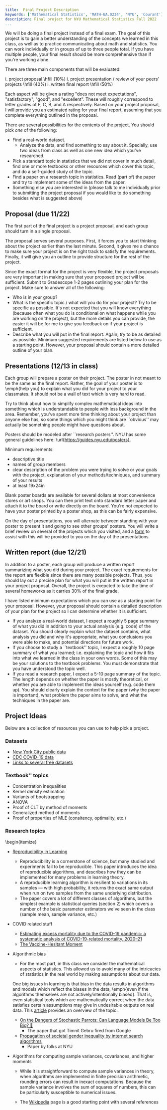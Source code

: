 ```yaml
---
title:  Final Project Description
keywords: ['Mathematical Statistics', 'MATH-UA.0234', 'NYU', 'Courant']
description: Final project for NYU Mathematical Statistics Fall 2022
...
```


We will be doing a final project instead of a final exam. 
The goal of this project is to gain a better understanding of the concepts we learned in this class, as well as to practice communicating about math and statistics.
You can work individually or in groups of up to three people total. If you have multiple people, your final result should be more comprehensive than if you're working alone.

There are three main components that will be evaluated: 

i. project proposal \hfill (10%)
i. project presentation / review of your peers' projects \hfill (40%)
i.  written final report \hfill (50%)

Each aspect will be given a rating "does not meet expectations", "satisfactory", "good", and "excellent".
These will roughly correspond to letter grades of F, C, B, and A respectively.
Based on your project proposal, I will provide you an estimated rating for your final report, assuming that you complete everything outlined in the proposal.


There are several possibilities for the contents of the project. You should pick *one* of the following:

- Find a real-world dataset.
	- Analyze the data, and find something to say about it. 
        Specially, use two ideas from class as well as one new idea which you've researched.
- Pick a standard topic in statistics that we did not cover in much detail, find one or more textbooks or other resources which cover this topic, and do a self-guided study of the topic.
- Find a paper on a research topic in statistics. Read (part of) the paper and try to implement some of the ideas from the paper.
- Something else you are interested in (please talk to me individually prior to submitting the project proposal if you would like to do something besides what is suggested above)


## Proposal (due 11/22)

The first part of the final project is a project proposal, and each group should turn in a single proposal.

The proposal serves several purposes. 
First, it forces you to start thinking about the project earlier than the last minute. Second, it gives me a chance to make sure your project is on the right track to satisfy the requirements.
Finally, it will give you an outline to provide structure for the rest of the project.

Since the exact format for the project is very flexible, the project proposals are very important in making sure that your proposed project will be sufficient.
Submit to Gradescope 1-2 pages outlining your plan for the project. Make sure to answer all of the following:

- Who is in your group?
- What is the specific topic / what will you do for your project? Try to be specific as possible. It's not expected that you will know everything (because often what you do is conditional on what happens while you are working on the project), but the more details you can provide, the easier it will be for me to give you feedback on if your project is sufficient.
-  Describe what you will put in the final report. 
   Again, try to be as detailed as possible. 
   Minimum suggested requirements are listed below to use as a starting point. However, your proposal should contain a more detailed outline of your plan.


## Presentations (12/13 in class)

Each group will prepare a poster on their project. 
The poster in not meant to be the same as the final report. 
Rather, the goal of your poster is to \emph{help you} to explain what you did for your project to your classmates.
It should not be a wall of text which is very hard to read.

Try to think about how to simplify complex mathematical ideas into something which is understandable to people with less background in the area.
Remember, you've spent more time thinking about your project than anyone else has, so some things which you might think are ``obvious'' may actually be something people might have questions about.


Posters should be modeled after ``research posters''. NYU has some general guidelines here: \url{https://guides.nyu.edu/posters}.

Minimum requirements:

- descriptive title
- names of group members
- clear description of the problem you were trying to solve or your goals with the project, explanation of your methods/techniques, and summary of your results
- at least 19x24in


Blank poster boards are available for several dollars at most convenience stores or art shops. You can then print text onto standard letter paper and attach it to the board or write directly on the board.
You're not expected to have your poster printed by a poster shop, as this can be fairly expensive. 


On the day of presentations, you will alternate between standing with your poster to present it and going to see other groups' posters.
You will write a brief review on several of the projects which you visited, and a [form](./reviews.pdf) to assist with this will be provided to you on the day of the presentations.



## Written report (due 12/21)

In addition to a poster, each group will produce a written report summarizing what you did during your project.
The exact requirements for the report are flexible since there are many possible projects.
Thus, you should lay out a precise plan for what you will put in the written report in your project proposal. 
Overall, the project is exepcted to take the time of several homeworks as it carries 30% of the final grade. 


I have listed minimum expectations which you can use as a starting point for your proposal.
However, your proposal should contain a detailed description of your plan for the project so I can determine whether it is sufficient.

- If  you analyze a real-world dataset, I expect a roughly 5 page summary of what you did in addition to your actual analysis (e.g. code) of the dataset.
  You should clearly explain what the dataset contains, what analysis you did and why it's appropriate, what you conclusions you were able to make, and potential directions for future work.
- If you choose to study a ``textbook'' topic, I expect a roughly 10 page summary of what you learned; i.e. explaining the topic and how it fits into what we learned in the class in your own words. 
  Some of this may be your solutions to the textbook problems.
  You must demonstrate that you have understood the topic well.
- If you read a research paper, I expect a 5-10 page summary of the topic. 
  The length depends on whether the paper is mostly theoretical, or whether you are able to implement the ideas yourself (e.g. code them up).
  You should clearly explain the context for the paper (why the paper is important), what problem the paper aims to solve, and what the techniques in the paper are.



## Project Ideas

Below are a collection of resources you can use to help pick a project. 

### Datasets

- [New York City public data](https://opendata.cityofnewyork.us/)
- [CDC COVID-19 data](https://covid.cdc.gov/covid-data-tracker/#datatracker-home)
- [Links to several free datasets](https://www.springboard.com/blog/data-science/free-public-data-sets-data-science-project/)



### Textbook'' topics

- Concentration inequalities
- Kernel density estimation
- Variants of bootstrapping
- ANOVA
- Proof of CLT by method of moments
- Generalized method of moments
- Proof of properties of MLE (consitency, optimality, etc.)


### Research topics

\begin{itemize} 
- [Reproducibility in Learning](https://arxiv.org/pdf/2201.08430)
    - Reproducibility is a cornerstone of science, but many studied and experiments fail to be reproducible. This paper introduces the idea of reproducible algorithms, and describes how they can be implemented for many problems in learning theory.
    - A reproducible learning algorithm is resilient to variations in its samples — with high probability, it returns the exact same output when run on two samples from the same underlying distribution.
    - The paper covers a lot of different classes of algorithms, but the simplest example is statistical queries (section 2) which covers a number of the basic parameter estimators we've seen in the class (sample mean, sample variance, etc.)
            

- COVID related stuff
    - [Estimating excess mortality due to the COVID-19 pandemic: a systematic analysis of COVID-19-related mortality, 2020–21](https://www.thelancet.com/article/S0140-6736(21)02796-3/fulltext)
    - [The Vaccine-Hesitant Moment](https://www.nejm.org/doi/full/10.1056/nejmra2106441)


- Algorithmic bias
    - For the most part, in this class we consider the mathematical aspects of statistics.
    This allowed us to avoid many of the intricacies of statistics in the real world by making assumptions about our data.
                
    One big issues in learning is that bias in the data results in algorithms and models which reflect the biases in the data, \emph{even if the algorithms themselves are not actively/intentionally biased}.
     That is, even statistical tools which are mathematically correct when the data satisfies certain assumptions may give in undesirable outputs on real data. 
     This [article](https://www.vox.com/recode/2020/2/18/21121286/algorithms-bias-discrimination-facial-recognition-transparency) provides an overview of the topic.
    - [On the Dangers of Stochastic Parrots: Can Language Models Be Too Big? 🦜](https://dl.acm.org/doi/10.1145/3442188.3445922)
        - The paper that got Timnit Gebru fired from Google
    - [Propagation of societal gender inequality by internet search algorithms](https://www.pnas.org/doi/full/10.1073/pnas.2204529119)
        - Paper by folks at NYU

- Algorithms for computing sample variances, covariances, and higher moments
    - While it is straightforward to compute sample variances in theory, when algorithms are implemented in finite precision arithmetic, rounding errors can result in inexact computations. Because the sample variance involves the sum of squares of numbers, this can be particularly susceptible to numerical issues. 

    - The [Wikipedia](https://en.wikipedia.org/wiki/Algorithms_for_calculating_variance#Parallel_algorithm) page is a good starting point with several references 

